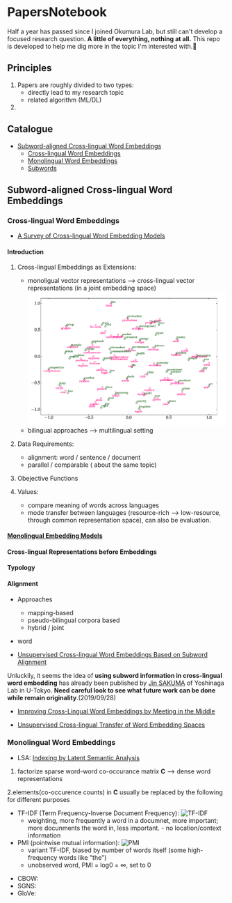 # PapersNotebook

Half a year has passed since I joined Okumura Lab, but still can't develop a focused research question. **A little of everything, nothing at all.** This repo is developed to help me dig more in the topic I'm interested with.:muscle:	

## Principles
1. Papers are roughly divided to two types: 
   * directly lead to my research topic
   * related algorithm (ML/DL)
2. 

## Catalogue

* [Subword-aligned Cross-lingual Word Embeddings](#subword-aligned-cross-lingual-word-embeddings)
  * [Cross-lingual Word Embeddings](#cross-lingual-word-embeddings)
  * [Monolingual Word Embeddings](#monolingual-word-embeddings)
  * [Subwords](#subwords)

## Subword-aligned Cross-lingual Word Embeddings

### Cross-lingual Word Embeddings

* [A Survey of Cross-lingual Word Embedding Models](https://arxiv.org/pdf/1706.04902.pdf)

#### Introduction

1. Cross-lingual Embeddings as Extensions: 
   - monoligual vector representations --> cross-lingual vector representations (in a joint embedding space) 
   ![](./images/cross-lingual-embedding.png)  
   - bilingual approaches --> multilingual setting

2. Data Requirements: 
   - alignment: word / sentence / document  
   - parallel / comparable ( about the same topic)
   
3. Obejective Functions 

4. Values:  
   - compare meaning of words across languages
   - mode transfer between languages (resource-rich --> low-resource, through common representation space), can also be evaluation.

#### [Monolingual Embedding Models](#monolingual-word-embeddings)

 
#### Cross-lingual Representations before Embeddings
#### Typology
#### Alignment
* Approaches
  * mapping-based
  * pseudo-bilingual corpora based
  * hybrid / joint 
* word


* [Unsupervised Cross-lingual Word Embeddings Based on Subword Alignment](http://www.tkl.iis.u-tokyo.ac.jp/new/uploads/publication_file/file/911/cicling2019.pdf)

Unluckily, it seems the idea of **using subword information in cross-lingual word embedding** has already been published by [Jin SAKUMA](http://www.tkl.iis.u-tokyo.ac.jp/~jsakuma/) of Yoshinaga Lab in U-Tokyo. **Need careful look to see what future work can be done while remain originality**.(2019/09/28)


* [Improving Cross-Lingual Word Embeddings by Meeting in the Middle](https://aclweb.org/anthology/D18-1027)

* [Unsupervised Cross-lingual Transfer of Word Embedding Spaces](https://aclweb.org/anthology/D18-1268)

### Monolingual Word Embeddings

* LSA: [Indexing by Latent Semantic Analysis](http://lsa.colorado.edu/papers/JASIS.lsi.90.pdf)  
1. factorize sparse word-word co-occurance matrix **C** --> dense word representations

2.elements(co-occurence counts) in **C** usually be replaced by the following for different purposes
  - TF-IDF (Term Frequency-Inverse Document Frequency):
![TF-IDF](https://www.link-assistant.com/images/news/tf-idf-tool-for-seo/screen-03.png)
    - weighting, more frequently a word in a documnet, more important; more docunments the word in, less important.     - no location/context information
  - PMI (pointwise mutual information):
  ![PMI](https://latex.codecogs.com/gif.latex?PMI(w_{i},w_{j})&space;=&space;log\frac{p(w_{i},w_{j})}{p(w_{i})p(w_{j})}=log\frac{count(w_{i},w_{j})count(corpus)}{count(w_{i}),count(w_{j})})
    - variant TF-IDF, biased by number of words itself (some high-frequency words like "the")
    - unobserved word, PMI = log0 = ∞, set to 0

* CBOW:
* SGNS: 
* GloVe: 


